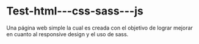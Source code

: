 # Test-html---css-sass---js
Una página web simple la cual es creada con el objetivo de lograr mejorar en cuanto al responsive design y el uso de sass.
